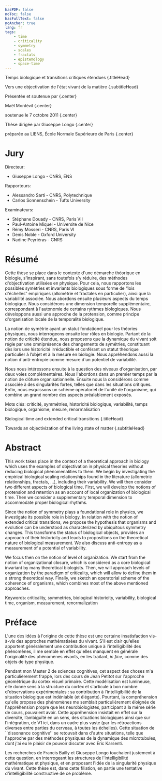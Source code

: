 ```yaml
---
hasPDF: false
noToc: false
hasFullText: false
noAnchor: true
lang: fr
tags: 
    - time
    - criticality
    - symmetry
    - scales
    - fractals
    - epistemology
    - space-time
---
```



 
Temps biologique et transitions critiques étendues {.titleHead}

Vers une objectivation de l'état vivant de la matière {.subtitleHead}

Présentée et soutenue par {.center}

Maël Montévil {.center}

soutenue le 7 octobre 2011 {.center}

Thèse dirigée par Giuseppe Longo {.center}

préparée au LIENS, École Normale Supérieure de Paris  {.center}

# Jury  

Directeur:
* Giuseppe Longo  - CNRS, ENS 

Rapporteurs: 
* Alessandro Sarti -  CNRS,  Polytechnique 
* Carlos  Sonnenschein -  Tufts University 

Examinateurs: 
* Stéphane Douady - CNRS, Paris VII  
* Paul-Antoine Miquel  -  Universite de Nice 
* Rémy  Mosseri - CNRS, Paris VI 
* Denis Noble - Oxford University 
* Nadine Peyriéras - CNRS 




# Résumé

Cette thèse se place dans le contexte d'une démarche théorique en biologie, s'inspirant, sans toutefois s'y réduire, des méthodes d'objectivation utilisées en physique. Pour cela, nous rapportons les possibles symétries et invariants biologiques sous forme de “lois d'échelles” empiriques (allométrie et fractales en particulier), ainsi que la variabilité associée. Nous abordons ensuite plusieurs aspects du temps biologique.  Nous considérons  une dimension temporelle supplémentaire, correspondant à l'autonomie de certains rythmes biologiques. Nous développons aussi une approche de la protension, comme principe d'organisation locale de la temporalité biologique.

La notion de symétrie ayant un statut fondationel pour les théories physiques, nous interrogeons ensuite leur rôles en biologie. Partant de la notion de criticité étendue, nous proposons que la dynamique du vivant  soit régie par une omniprésence des changements de symétries,  constituant dès lors une historicité irréductible et conférant un statut théorique particulier à l’objet et à la mesure en biologie. Nous appréhendons aussi la notion d'anti-entropie comme mesure d'un potentiel de variabilité.

Nous nous intéressons ensuite à la question des niveaux d'organisation, par deux voies complémentaires. Nous l'abordons dans un premier temps par la notion de clôture organisationnelle. Ensuite nous la considérons comme associée à des singularités fortes, telles que dans les situations critiques. Enfin, nous esquissons un schème opératoriel de l'unité de l'organisme, qui combine un grand nombre des aspects préalablement exposés.


<span class="paragraphHead">Mots clés:</span> criticité, symmétries, historicité biologique, variabilité, temps biologique, organisme, mesure, renormalisation



Biological time and extended critical transitions {.titleHead}
	
Towards an objectivization of the living state of matter {.subtitleHead}

# Abstract


This work takes place in the context of a theoretical approach in biology which uses the examples of objectivation in physical theories without reducing biological phenomenalities to them. 
We begin by investigating the empirical biological scaling relationships found in the literature (allometric relationships, fractals, …), including their variability. We will then consider two different aspects of biological time. First, we will develop the notions of protension and retention as an account of local organization of biological time. Then we consider a supplementary temporal dimension to accommodate proper biological rhythms.
	
Since the notion of symmetry plays a foundational role in physics, we investigate its possible role in biology. In relation with the notion of extended critical transitions, we propose the hypothesis that organisms and evolution can be understood as characterized by ubiquitous symmetry changes. This transforms the status of biological objects, provides an approach of their historicity and leads to propositions on the theoretical nature of biological measurement. We also discuss anti-entropy as a measurement of a potential of variability.
	
We  focus then on the notion of level of organization. We start from the notion of organizational closure, which is considered as a core biological invariant by many theoretical biologists. Then, we will approach  levels of organization by the paradigm of criticality, which will allow to define them in a strong theoretical way.
Finally, we  sketch  an operatorial scheme of the coherence of organisms, which combines most of the above mentioned approaches.

<span class="paragraphHead">Keywords:</span> criticality, symmetries, biological historicity, variability,  biological time, organism, measurement, renormalization


# Préface

L'une des idées à l'origine de cette thèse  est une certaine insatisfaction vis-à-vis des approches mathématisées du vivant. S'il est clair qu'elles apportent généralement une contribution unique à l'intelligibilité des phénomènes,  il me semble en effet qu'elles manquent en générale l'originalité des phénomènes vivants, en les traitant, _in fine_, comme des objets de type physique. 

Pendant mon Master 2 de sciences cognitives, cet aspect des choses  m'a particulièrement frappé, lors des cours de Jean Petitot sur  l'approche géométrique du cortex visuel primaire. Cette modélisation est lumineuse, elle donne sens à la structure du cortex et s'articule à bon nombre d'observations expérimentales : sa contribution à l'intelligibilité de la situation biologique est indéniable (et élégante). Pourtant,  la compréhension qu'elle propose des phénomènes me semblait particulièrement éloignée de l'appréhension propre que les neurobiologistes, participant à la même série de cours, pouvaient avoir. Cette appréhension insistait en effet sur la diversité, l’ambiguïté en un sens, des situations biologiques ainsi que sur l'intégration, de V1 ici, dans un cadre plus vaste (par les rétroactions diverses entre parties du cerveau, à toutes les échelles). Cette situation de ``dissonance cognitive'' se retouvait dans d'autre situations, telle que l'approche par des méthodes physiques de la dynamique des microtubules, dont j'ai eu le plaisir de pouvoir discuter avec Éric Karsenti.



Les recherches de Francis Bailly et Giuseppe Longo touchaient justement à cette question, en interrogeant les structures de  l'intelligibilité mathématique et physique, et en proposant l'idée de la singularité physique du vivant.  Cette thèse est, dans cette filiation, en partie une tentative d'intelligibilité constructive de ce problème.



